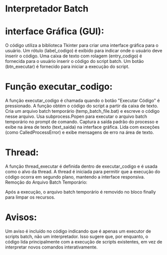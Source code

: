 # Interpretador Batch

# interface Gráfica (GUI):

O código utiliza a biblioteca Tkinter para criar uma interface gráfica para o usuário.
Um rótulo (label_codigo) é exibido para indicar onde o usuário deve inserir o código.
Uma caixa de texto com rolagem (entry_codigo) é fornecida para o usuário inserir o código do script batch.
Um botão (btn_executar) é fornecido para iniciar a execução do script.

# Função executar_codigo:

A função executar_codigo é chamada quando o botão "Executar Código" é pressionado.
A função obtém o código do script a partir da caixa de texto.
Cria um arquivo batch temporário (temp_batch_file.bat) e escreve o código nesse arquivo.
Usa subprocess.Popen para executar o arquivo batch temporário no prompt de comando.
Captura a saída padrão do processo e exibe na área de texto (text_saida) na interface gráfica.
Lida com exceções (como CalledProcessError) e exibe mensagens de erro na área de texto.

# Thread:

A função thread_executar é definida dentro de executar_codigo e é usada como o alvo da thread.
A thread é iniciada para permitir que a execução do código ocorra em segundo plano, mantendo a interface responsiva.
Remoção do Arquivo Batch Temporário:

Após a execução, o arquivo batch temporário é removido no bloco finally para limpar os recursos.

# Avisos:

Um aviso é incluído no código indicando que é apenas um executor de scripts batch, não um interpretador. Isso sugere que, por enquanto, o código lida principalmente com a execução de scripts existentes, em vez de interpretar novos comandos interativamente.
